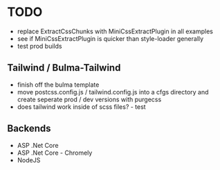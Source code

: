 # TODO

  * replace ExtractCssChunks with MiniCssExtractPlugin in all examples
  * see if MiniCssExtractPlugin is quicker than style-loader generally
  * test prod builds

## Tailwind / Bulma-Tailwind
  
  * finish off the bulma template
  * move postcss.config.js / tailwind.config.js into a cfgs directory and create seperate prod / dev versions with purgecss
  * does tailwind work inside of scss files? - test

## Backends

  * ASP .Net Core
  * ASP .Net Core - Chromely
  * NodeJS
